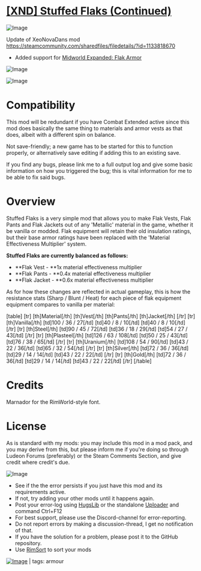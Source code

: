 # [[XND] Stuffed Flaks (Continued)](https://steamcommunity.com/sharedfiles/filedetails/?id=2030239912)

![Image](https://i.imgur.com/buuPQel.png)

Update of XeoNovaDans mod
https://steamcommunity.com/sharedfiles/filedetails/?id=1133818670

- Added support for [Midworld Expanded: Flak Armor](https://steamcommunity.com/sharedfiles/filedetails/?id=2464804318)

![Image](https://i.imgur.com/pufA0kM.png)
	
![Image](https://i.imgur.com/Z4GOv8H.png)

# **Compatibility**

This mod will be redundant if you have Combat Extended active since this mod does basically the same thing to materials and armor vests as that does, albeit with a different spin on balance.

Not save-friendly; a new game has to be started for this to function properly, or alternatively save editing if adding this to an existing save.

If you find any bugs, please link me to a full output log and give some basic information on how you triggered the bug; this is vital information for me to be able to fix said bugs.

# **Overview**

Stuffed Flaks is a very simple mod that allows you to make Flak Vests, Flak Pants and Flak Jackets out of any 'Metallic' material in the game, whether it be vanilla or modded. Flak equipment will retain their old insulation ratings, but their base armor ratings have been replaced with the 'Material Effectiveness Multiplier' system.

**Stuffed Flaks are currently balanced as follows:**

- **Flak Vest - **1x material effectiveness multiplier
- **Flak Pants - **0.4x material effectiveness multiplier
- **Flak Jacket - **0.6x material effectiveness multiplier



As for how these changes are reflected in actual gameplay, this is how the resistance stats (Sharp / Blunt / Heat) for each piece of flak equipment equipment compares to vanilla per material:

[table]
[tr]
[th]Material[/th]
[th]Vest[/th]
[th]Pants[/th]
[th]Jacket[/th]
[/tr]
[tr]
[th]Vanilla[/th]
[td]100 / 36 / 27[/td]
[td]40 / 8 / 10[/td]
[td]40 / 8 / 10[/td]
[/tr]
[tr]
[th]Steel[/th]
[td]90 / 45 / 72[/td]
[td]36 / 18 / 29[/td]
[td]54 / 27 / 43[/td]
[/tr]
[tr]
[th]Plasteel[/th]
[td]126 / 63 / 108[/td]
[td]50 / 25 / 43[/td]
[td]76 / 38 / 65[/td]
[/tr]
[tr]
[th]Uranium[/th]
[td]108 / 54 / 90[/td]
[td]43 / 22 / 36[/td]
[td]65 / 32 / 54[/td]
[/tr]
[tr]
[th]Silver[/th]
[td]72 / 36 / 36[/td]
[td]29 / 14 / 14[/td]
[td]43 / 22 / 22[/td]
[/tr]
[tr]
[th]Gold[/th]
[td]72 / 36 / 36[/td]
[td]29 / 14 / 14[/td]
[td]43 / 22 / 22[/td]
[/tr]
[/table]

# **Credits**

Marnador for the RimWorld-style font.

# **License**

As is standard with my mods: you may include this mod in a mod pack, and you may derive from this, but please inform me if you're doing so through Ludeon Forums (preferably) or the Steam Comments Section, and give credit where credit's due.


![Image](https://i.imgur.com/PwoNOj4.png)



-  See if the the error persists if you just have this mod and its requirements active.
-  If not, try adding your other mods until it happens again.
-  Post your error-log using [HugsLib](https://steamcommunity.com/workshop/filedetails/?id=818773962) or the standalone [Uploader](https://steamcommunity.com/sharedfiles/filedetails/?id=2873415404) and command Ctrl+F12
-  For best support, please use the Discord-channel for error-reporting.
-  Do not report errors by making a discussion-thread, I get no notification of that.
-  If you have the solution for a problem, please post it to the GitHub repository.
-  Use [RimSort](https://github.com/RimSort/RimSort/releases/latest) to sort your mods

 

[![Image](https://img.shields.io/github/v/release/emipa606/XNDStuffedFlaks?label=latest%20version&style=plastic&color=9f1111&labelColor=black)](https://steamcommunity.com/sharedfiles/filedetails/changelog/2030239912) | tags:  armour
